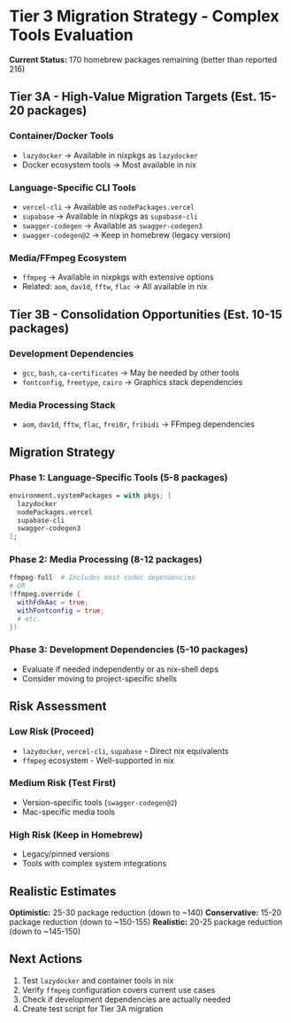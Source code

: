 # Tier 3 Migration Strategy - Complex Tools Evaluation

**Current Status:** 170 homebrew packages remaining (better than reported 216)

## Tier 3A - High-Value Migration Targets (Est. 15-20 packages)

### Container/Docker Tools
- `lazydocker` → Available in nixpkgs as `lazydocker`
- Docker ecosystem tools → Most available in nix

### Language-Specific CLI Tools  
- `vercel-cli` → Available as `nodePackages.vercel`
- `supabase` → Available in nixpkgs as `supabase-cli`
- `swagger-codegen` → Available as `swagger-codegen3`
- `swagger-codegen@2` → Keep in homebrew (legacy version)

### Media/FFmpeg Ecosystem
- `ffmpeg` → Available in nixpkgs with extensive options
- Related: `aom`, `dav1d`, `fftw`, `flac` → All available in nix

## Tier 3B - Consolidation Opportunities (Est. 10-15 packages)

### Development Dependencies
- `gcc`, `bash`, `ca-certificates` → May be needed by other tools
- `fontconfig`, `freetype`, `cairo` → Graphics stack dependencies

### Media Processing Stack
- `aom`, `dav1d`, `fftw`, `flac`, `frei0r`, `fribidi` → FFmpeg dependencies

## Migration Strategy

### Phase 1: Language-Specific Tools (5-8 packages)
```nix
environment.systemPackages = with pkgs; [
  lazydocker
  nodePackages.vercel
  supabase-cli
  swagger-codegen3
];
```

### Phase 2: Media Processing (8-12 packages) 
```nix
ffmpeg-full  # Includes most codec dependencies
# OR
(ffmpeg.override {
  withFdkAac = true;
  withFontconfig = true;
  # etc.
})
```

### Phase 3: Development Dependencies (5-10 packages)
- Evaluate if needed independently or as nix-shell deps
- Consider moving to project-specific shells

## Risk Assessment

### Low Risk (Proceed)
- `lazydocker`, `vercel-cli`, `supabase` - Direct nix equivalents
- `ffmpeg` ecosystem - Well-supported in nix

### Medium Risk (Test First)  
- Version-specific tools (`swagger-codegen@2`)
- Mac-specific media tools

### High Risk (Keep in Homebrew)
- Legacy/pinned versions
- Tools with complex system integrations

## Realistic Estimates

**Optimistic:** 25-30 package reduction (down to ~140)
**Conservative:** 15-20 package reduction (down to ~150-155) 
**Realistic:** 20-25 package reduction (down to ~145-150)

## Next Actions

1. Test `lazydocker` and container tools in nix
2. Verify `ffmpeg` configuration covers current use cases  
3. Check if development dependencies are actually needed
4. Create test script for Tier 3A migration
